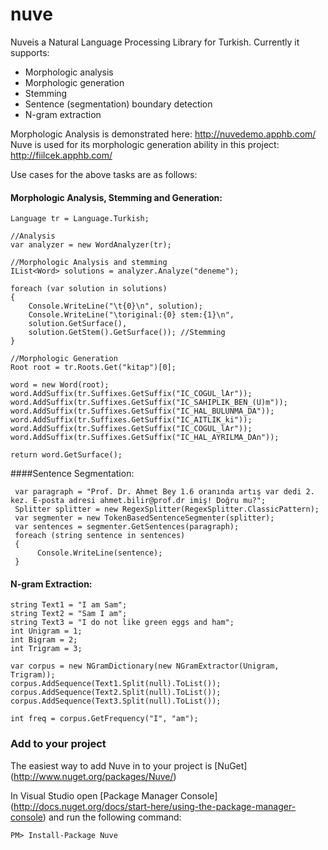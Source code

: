 nuve
===
Nuveis a Natural Language Processing Library for Turkish. Currently it supports:

 - Morphologic analysis
 - Morphologic generation
 - Stemming
 - Sentence (segmentation) boundary detection
 - N-gram extraction

Morphologic Analysis is demonstrated here: http://nuvedemo.apphb.com/
Nuve is used for its morphologic generation ability in this project: http://fiilcek.apphb.com/

Use cases for the above tasks are as follows: 


#### Morphologic Analysis, Stemming and Generation:

```
Language tr = Language.Turkish;

//Analysis
var analyzer = new WordAnalyzer(tr);

//Morphologic Analysis and stemming
IList<Word> solutions = analyzer.Analyze("deneme");
 
foreach (var solution in solutions)
{
    Console.WriteLine("\t{0}\n", solution);
    Console.WriteLine("\toriginal:{0} stem:{1}\n", 
    solution.GetSurface(), 
    solution.GetStem().GetSurface()); //Stemming
}

//Morphologic Generation
Root root = tr.Roots.Get("kitap")[0];
 
word = new Word(root);
word.AddSuffix(tr.Suffixes.GetSuffix("IC_COGUL_lAr"));
word.AddSuffix(tr.Suffixes.GetSuffix("IC_SAHIPLIK_BEN_(U)m"));
word.AddSuffix(tr.Suffixes.GetSuffix("IC_HAL_BULUNMA_DA"));
word.AddSuffix(tr.Suffixes.GetSuffix("IC_AITLIK_ki"));
word.AddSuffix(tr.Suffixes.GetSuffix("IC_COGUL_lAr"));
word.AddSuffix(tr.Suffixes.GetSuffix("IC_HAL_AYRILMA_DAn"));
 
return word.GetSurface();
```
 
####Sentence Segmentation:     

```
 var paragraph = "Prof. Dr. Ahmet Bey 1.6 oranında artış var dedi 2. kez. E-posta adresi ahmet.bilir@prof.dr imiş! Doğru mu?";
 Splitter splitter = new RegexSplitter(RegexSplitter.ClassicPattern);
 var segmenter = new TokenBasedSentenceSegmenter(splitter);
 var sentences = segmenter.GetSentences(paragraph);
 foreach (string sentence in sentences)
 {
	  Console.WriteLine(sentence);
 }     
```

#### N-gram Extraction:     

```
string Text1 = "I am Sam";
string Text2 = "Sam I am";
string Text3 = "I do not like green eggs and ham";
int Unigram = 1;
int Bigram = 2;
int Trigram = 3;

var corpus = new NGramDictionary(new NGramExtractor(Unigram, Trigram));
corpus.AddSequence(Text1.Split(null).ToList());
corpus.AddSequence(Text2.Split(null).ToList());
corpus.AddSequence(Text3.Split(null).ToList());

int freq = corpus.GetFrequency("I", "am");
```
 
### Add to your project

The easiest way to add Nuve in to your project is [NuGet] (http://www.nuget.org/packages/Nuve/)

In Visual Studio open [Package Manager Console] (http://docs.nuget.org/docs/start-here/using-the-package-manager-console) and run the following command:
   
  

    PM> Install-Package Nuve

   

